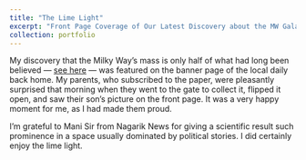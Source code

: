 ```yaml
---
title: "The Lime Light"
excerpt: "Front Page Coverage of Our Latest Discovery about the MW Galaxy and its Weight, in Nepali National Daily.<br/><img src='/images/NagarikNews_Profile.jpg'>"
collection: portfolio
---
```


My discovery that the Milky Way’s mass is only half of what had long been believed — [see here](https://pkaf.github.io/portfolio/portfolio-1/) — was featured on the banner page of the local daily back home. My parents, who subscribed to the paper, were pleasantly surprised that morning when they went to the gate to collect it, flipped it open, and saw their son’s picture on the front page. It was a very happy moment for me, as I had made them proud.

I’m grateful to Mani Sir from Nagarik News for giving a scientific result such prominence in a space usually dominated by political stories.
I did certainly enjoy the lime light.